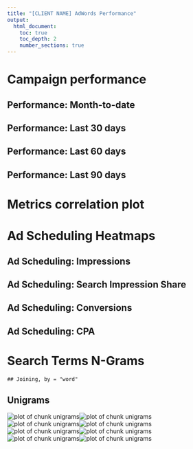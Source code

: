 ```yaml
---
title: "[CLIENT NAME] AdWords Performance"
output:
  html_document:
    toc: true
    toc_depth: 2
    number_sections: true
---
```



# Campaign performance
## Performance: Month-to-date



## Performance: Last 30 days



## Performance: Last 60 days



## Performance: Last 90 days



# Metrics correlation plot


# Ad Scheduling Heatmaps

## Ad Scheduling: Impressions



## Ad Scheduling: Search Impression Share



## Ad Scheduling: Conversions



## Ad Scheduling: CPA



# Search Terms N-Grams


```
## Joining, by = "word"
```

## Unigrams

![plot of chunk unigrams](figure/unigrams-1.png)![plot of chunk unigrams](figure/unigrams-2.png)![plot of chunk unigrams](figure/unigrams-3.png)![plot of chunk unigrams](figure/unigrams-4.png)![plot of chunk unigrams](figure/unigrams-5.png)![plot of chunk unigrams](figure/unigrams-6.png)![plot of chunk unigrams](figure/unigrams-7.png)![plot of chunk unigrams](figure/unigrams-8.png)
